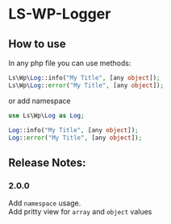 # LS-WP-Logger

## How to use
In any php file you can use methods: 

```php
Ls\Wp\Log::info("My Title", [any object]);
Ls\Wp\Log::error("My Title", [any object]);
```

or add namespace

```php
use Ls\Wp\Log as Log;

Log::info("My Title", [any object]);
Log::error("My Title", [any object]);
```

## Release Notes:
### 2.0.0
Add `namespace` usage. \
Add pritty view for `array` and `object` values